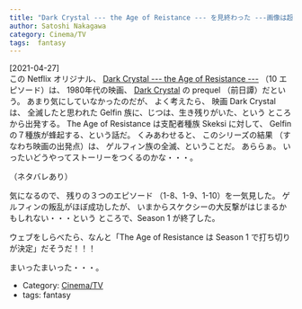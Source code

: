 ```yaml
---
title: "Dark Crystal --- the Age of Reistance --- を見終わった ---画像は超弩級！ため息がでるほどの素晴しさ・・・3D アニメじゃなくてよかった"
author: Satoshi Nakagawa
category: Cinema/TV
tags:  fantasy
---
```


[2021-04-27]  
 この Netflix オリジナル、
[Dark Crystal --- the Age of Resistance ---](https://en.wikipedia.org/wiki/The_Dark_Crystal:_Age_of_Resistance)
（10 エピソード）は、
1980年代の映画、
[Dark Crystal](https://ja.wikipedia.org/wiki/%E3%83%80%E3%83%BC%E3%82%AF%E3%82%AF%E3%83%AA%E3%82%B9%E3%82%BF%E3%83%AB)
の prequel （前日譚）だという。
あまり気にしていなかったのだが、
よく考えたら、
映画 Dark Crystal は、
全滅したと思われた Gelfin 族に、じつは、生き残りがいた、という
ところから出発する。
The Age of Resistance は支配者種族 Skeksi に対して、
Gelfin の７種族が蜂起する、という話だ。
くみあわせると、
このシリーズの結果
（すなわち映画の出発点）は、
ゲルフィン族の全滅、ということだ。
あららぁ。
いったいどうやってストーリーをつくるのかな・・・。

<!--more-->

 （ネタバレあり）

 気になるので、
残りの３つのエピソード （1-8、1-9、1-10）を一気見した。
ゲルフィンの叛乱がほぼ成功したが、
いまからスケクシーの大反撃がはじまるかもしれない・・・という
ところで、Season 1 が終了した。

 ウェブをしらべたら、なんと「The Age of Resistance は
Season 1 で打ち切りが決定」だそうだ！！！

 まいったまいった・・・。

- Category: [Cinema/TV](categories.html#Cinema/TV)
- tags:  fantasy
